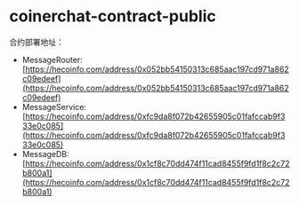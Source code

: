 # coinerchat-contract-public

合约部署地址：
- MessageRouter: [https://hecoinfo.com/address/0x052bb54150313c685aac197cd971a862c09edeef](https://hecoinfo.com/address/0x052bb54150313c685aac197cd971a862c09edeef)
- MessageService: [https://hecoinfo.com/address/0xfc9da8f072b42655905c01fafccab9f333e0c085](https://hecoinfo.com/address/0xfc9da8f072b42655905c01fafccab9f333e0c085)
- MessageDB: [https://hecoinfo.com/address/0x1cf8c70dd474f11cad8455f9fd1f8c2c72b800a1](https://hecoinfo.com/address/0x1cf8c70dd474f11cad8455f9fd1f8c2c72b800a1)